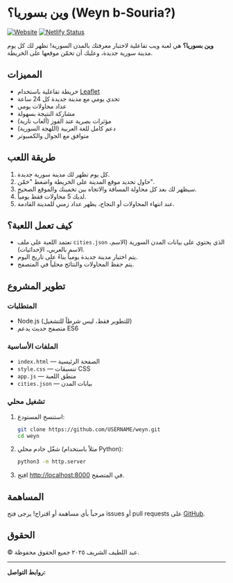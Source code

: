 # وين بسوريا؟ (Weyn b-Souria?)

[![Website](https://img.shields.io/website?url=https%3A%2F%2Fweyn.latiif.se&label=weyn.latiif.se&style=flat&logo=github)](https://weyn.latiif.se)
[![Netlify Status](https://api.netlify.com/api/v1/badges/79b36025-d671-4cdb-9e21-af49ce13b741/deploy-status)](https://app.netlify.com/projects/weyn/deploys)

**وين بسوريا؟** هي لعبة ويب تفاعلية لاختبار معرفتك بالمدن السورية!
تظهر لك كل يوم مدينة سورية جديدة، وعليك أن تخمّن موقعها على الخريطة.

## المميزات

- خريطة تفاعلية باستخدام [Leaflet](https://leafletjs.com/)
- تحدي يومي مع مدينة جديدة كل 24 ساعة
- عداد محاولات يومي
- مشاركة النتيجة بسهولة
- مؤثرات بصرية عند الفوز (ألعاب نارية)
- دعم كامل للغة العربية (اللهجة السورية)
- متوافق مع الجوال والكمبيوتر

## طريقة اللعب

1. كل يوم تظهر لك مدينة سورية جديدة.
2. حاول تحديد موقع المدينة على الخريطة واضغط "خمّن".
3. سيظهر لك بعد كل محاولة المسافة والاتجاه بين تخمينك والموقع الصحيح.
4. لديك 5 محاولات فقط يومياً.
5. عند انتهاء المحاولات أو النجاح، يظهر عداد زمني للمدينة القادمة.

## كيف تعمل اللعبة؟

- تعتمد اللعبة على ملف `cities.json` الذي يحتوي على بيانات المدن السورية (الاسم، الاسم بالعربي، الإحداثيات).
- يتم اختيار مدينة جديدة يومياً بناءً على تاريخ اليوم.
- يتم حفظ المحاولات والنتائج محلياً في المتصفح.

## تطوير المشروع

### المتطلبات

- Node.js (للتطوير فقط، ليس شرطاً للتشغيل)
- متصفح حديث يدعم ES6

### الملفات الأساسية

- `index.html` — الصفحة الرئيسية
- `style.css` — تنسيقات CSS
- `app.js` — منطق اللعبة
- `cities.json` — بيانات المدن

### تشغيل محلي

1. استنسخ المستودع:
   ```bash
   git clone https://github.com/USERNAME/weyn.git
   cd weyn
   ```
2. شغّل خادم محلي (مثلاً باستخدام Python):
   ```bash
   python3 -m http.server
   ```
3. افتح [http://localhost:8000](http://localhost:8000) في المتصفح.

## المساهمة

مرحباً بأي مساهمة أو اقتراح!
يرجى فتح issues أو pull requests على [GitHub](https://github.com/USERNAME/weyn).

## الحقوق

© عبد اللطيف الشريف ٢٠٢٥
جميع الحقوق محفوظة.

---
**روابط التواصل:**
